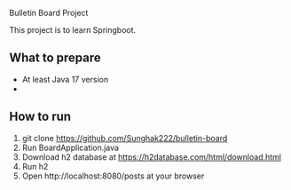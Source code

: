 Bulletin Board Project

This project is to learn Springboot.

## What to prepare
- At least Java 17 version
- 
## How to run
1. git clone https://github.com/Sunghak222/bulletin-board
2. Run BoardApplication.java
3. Download h2 database at https://h2database.com/html/download.html
4. Run h2
5. Open http://localhost:8080/posts at your browser
